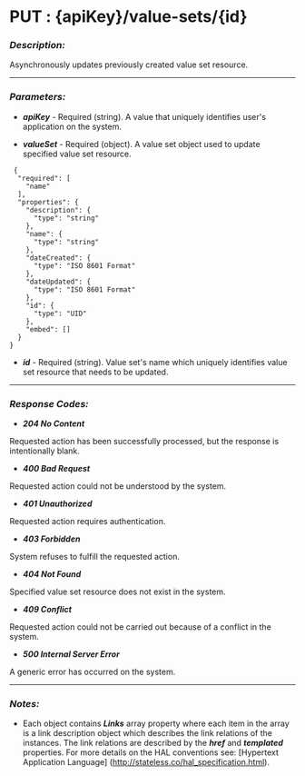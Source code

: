 
# PUT : {apiKey}/value-sets/{id} 

### *Description:* 
Asynchronously updates previously created value set resource. 



* * *
### *Parameters:*


- ***apiKey*** - Required (string). A value that uniquely identifies user&#39;s application on the system. 


- ***valueSet*** - Required (object). A value set object used to update specified value set resource. 

```
 {
  "required": [
    "name"
  ],
  "properties": {
    "description": {
      "type": "string"
    },
    "name": {
      "type": "string"
    },
    "dateCreated": {
      "type": "ISO 8601 Format"
    },
    "dateUpdated": {
      "type": "ISO 8601 Format"
    },
    "id": {
      "type": "UID"
    },
    "embed": []
  }
} 

```

- ***id*** - Required (string). Value set&#39;s name which uniquely identifies value set resource that needs to be updated. 


* * *
### *Response Codes:*


- ***204  No Content*** 

 Requested action has been successfully processed, but the response is intentionally blank. 


- ***400  Bad Request*** 

 Requested action could not be understood by the system. 


- ***401  Unauthorized*** 

 Requested action requires authentication. 


- ***403  Forbidden*** 

 System refuses to fulfill the requested action. 


- ***404  Not Found*** 

 Specified value set resource does not exist in the system. 


- ***409  Conflict*** 

 Requested action could not be carried out because of a conflict in the system. 


- ***500  Internal Server Error*** 

 A generic error has occurred on the system. 



* * *
### *Notes:* 
- Each object contains ***Links*** array property where each item in the array is a link description object which describes the link relations of the instances. The link relations are described by the ***href*** and ***templated*** properties. For more details on the HAL conventions see: [Hypertext Application Language] (http://stateless.co/hal_specification.html).


